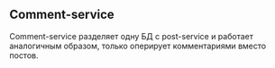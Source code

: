 ## Comment-service

Comment-service разделяет одну БД с post-service и работает аналогичным образом, только оперирует комментариями вместо постов.